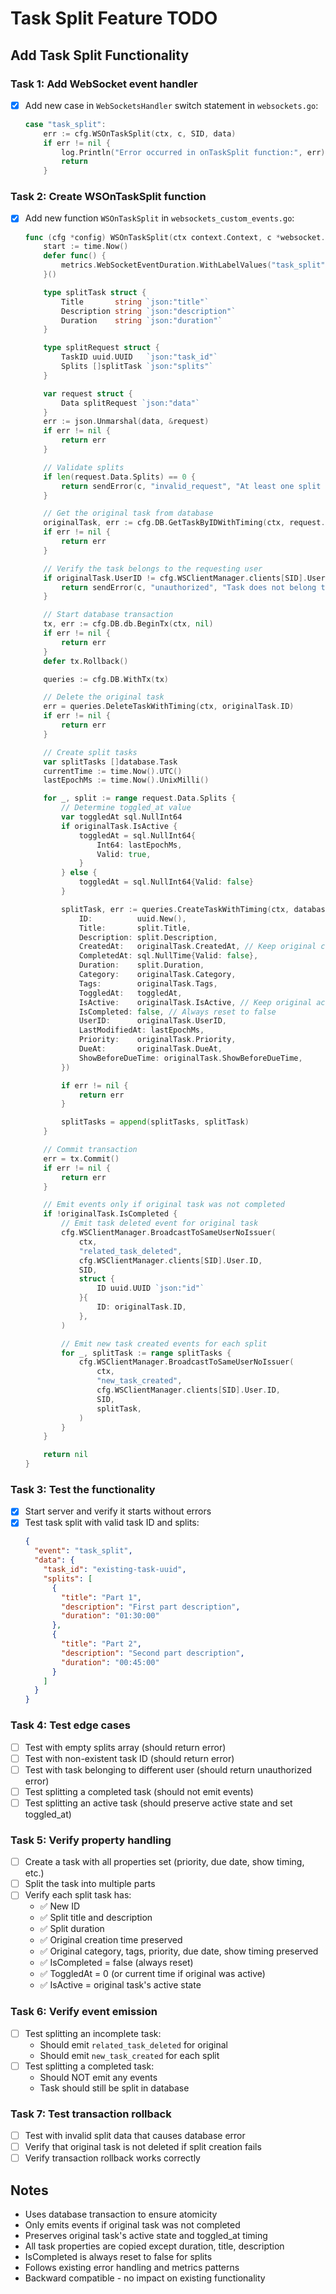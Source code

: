 # Task Split Feature TODO

## Add Task Split Functionality

### Task 1: Add WebSocket event handler
- [x] Add new case in `WebSocketsHandler` switch statement in `websockets.go`:
  ```go
  case "task_split":
      err := cfg.WSOnTaskSplit(ctx, c, SID, data)
      if err != nil {
          log.Println("Error occurred in onTaskSplit function:", err)
          return
      }
  ```

### Task 2: Create WSOnTaskSplit function
- [x] Add new function `WSOnTaskSplit` in `websockets_custom_events.go`:
  ```go
  func (cfg *config) WSOnTaskSplit(ctx context.Context, c *websocket.Conn, SID uuid.UUID, data []byte) error {
      start := time.Now()
      defer func() {
          metrics.WebSocketEventDuration.WithLabelValues("task_split").Observe(time.Since(start).Seconds())
      }()

      type splitTask struct {
          Title       string `json:"title"`
          Description string `json:"description"`
          Duration    string `json:"duration"`
      }

      type splitRequest struct {
          TaskID uuid.UUID   `json:"task_id"`
          Splits []splitTask `json:"splits"`
      }

      var request struct {
          Data splitRequest `json:"data"`
      }
      err := json.Unmarshal(data, &request)
      if err != nil {
          return err
      }

      // Validate splits
      if len(request.Data.Splits) == 0 {
          return sendError(c, "invalid_request", "At least one split is required", 400)
      }

      // Get the original task from database
      originalTask, err := cfg.DB.GetTaskByIDWithTiming(ctx, request.Data.TaskID)
      if err != nil {
          return err
      }

      // Verify the task belongs to the requesting user
      if originalTask.UserID != cfg.WSClientManager.clients[SID].User.ID {
          return sendError(c, "unauthorized", "Task does not belong to user", 403)
      }

      // Start database transaction
      tx, err := cfg.DB.db.BeginTx(ctx, nil)
      if err != nil {
          return err
      }
      defer tx.Rollback()

      queries := cfg.DB.WithTx(tx)

      // Delete the original task
      err = queries.DeleteTaskWithTiming(ctx, originalTask.ID)
      if err != nil {
          return err
      }

      // Create split tasks
      var splitTasks []database.Task
      currentTime := time.Now().UTC()
      lastEpochMs := time.Now().UnixMilli()

      for _, split := range request.Data.Splits {
          // Determine toggled_at value
          var toggledAt sql.NullInt64
          if originalTask.IsActive {
              toggledAt = sql.NullInt64{
                  Int64: lastEpochMs,
                  Valid: true,
              }
          } else {
              toggledAt = sql.NullInt64{Valid: false}
          }

          splitTask, err := queries.CreateTaskWithTiming(ctx, database.CreateTaskParams{
              ID:          uuid.New(),
              Title:       split.Title,
              Description: split.Description,
              CreatedAt:   originalTask.CreatedAt, // Keep original creation time
              CompletedAt: sql.NullTime{Valid: false},
              Duration:    split.Duration,
              Category:    originalTask.Category,
              Tags:        originalTask.Tags,
              ToggledAt:   toggledAt,
              IsActive:    originalTask.IsActive, // Keep original active state
              IsCompleted: false, // Always reset to false
              UserID:      originalTask.UserID,
              LastModifiedAt: lastEpochMs,
              Priority:    originalTask.Priority,
              DueAt:       originalTask.DueAt,
              ShowBeforeDueTime: originalTask.ShowBeforeDueTime,
          })

          if err != nil {
              return err
          }

          splitTasks = append(splitTasks, splitTask)
      }

      // Commit transaction
      err = tx.Commit()
      if err != nil {
          return err
      }

      // Emit events only if original task was not completed
      if !originalTask.IsCompleted {
          // Emit task deleted event for original task
          cfg.WSClientManager.BroadcastToSameUserNoIssuer(
              ctx,
              "related_task_deleted",
              cfg.WSClientManager.clients[SID].User.ID,
              SID,
              struct {
                  ID uuid.UUID `json:"id"`
              }{
                  ID: originalTask.ID,
              },
          )

          // Emit new task created events for each split
          for _, splitTask := range splitTasks {
              cfg.WSClientManager.BroadcastToSameUserNoIssuer(
                  ctx,
                  "new_task_created",
                  cfg.WSClientManager.clients[SID].User.ID,
                  SID,
                  splitTask,
              )
          }
      }

      return nil
  }
  ```

### Task 3: Test the functionality
- [x] Start server and verify it starts without errors
- [x] Test task split with valid task ID and splits:
  ```json
  {
    "event": "task_split",
    "data": {
      "task_id": "existing-task-uuid",
      "splits": [
        {
          "title": "Part 1",
          "description": "First part description",
          "duration": "01:30:00"
        },
        {
          "title": "Part 2",
          "description": "Second part description", 
          "duration": "00:45:00"
        }
      ]
    }
  }
  ```

### Task 4: Test edge cases
- [ ] Test with empty splits array (should return error)
- [ ] Test with non-existent task ID (should return error)
- [ ] Test with task belonging to different user (should return unauthorized error)
- [ ] Test splitting a completed task (should not emit events)
- [ ] Test splitting an active task (should preserve active state and set toggled_at)

### Task 5: Verify property handling
- [ ] Create a task with all properties set (priority, due date, show timing, etc.)
- [ ] Split the task into multiple parts
- [ ] Verify each split task has:
  - ✅ New ID
  - ✅ Split title and description
  - ✅ Split duration
  - ✅ Original creation time preserved
  - ✅ Original category, tags, priority, due date, show timing preserved
  - ✅ IsCompleted = false (always reset)
  - ✅ ToggledAt = 0 (or current time if original was active)
  - ✅ IsActive = original task's active state

### Task 6: Verify event emission
- [ ] Test splitting an incomplete task:
  - Should emit `related_task_deleted` for original
  - Should emit `new_task_created` for each split
- [ ] Test splitting a completed task:
  - Should NOT emit any events
  - Task should still be split in database

### Task 7: Test transaction rollback
- [ ] Test with invalid split data that causes database error
- [ ] Verify that original task is not deleted if split creation fails
- [ ] Verify transaction rollback works correctly

## Notes
- Uses database transaction to ensure atomicity
- Only emits events if original task was not completed
- Preserves original task's active state and toggled_at timing
- All task properties are copied except duration, title, description
- IsCompleted is always reset to false for splits
- Follows existing error handling and metrics patterns
- Backward compatible - no impact on existing functionality
